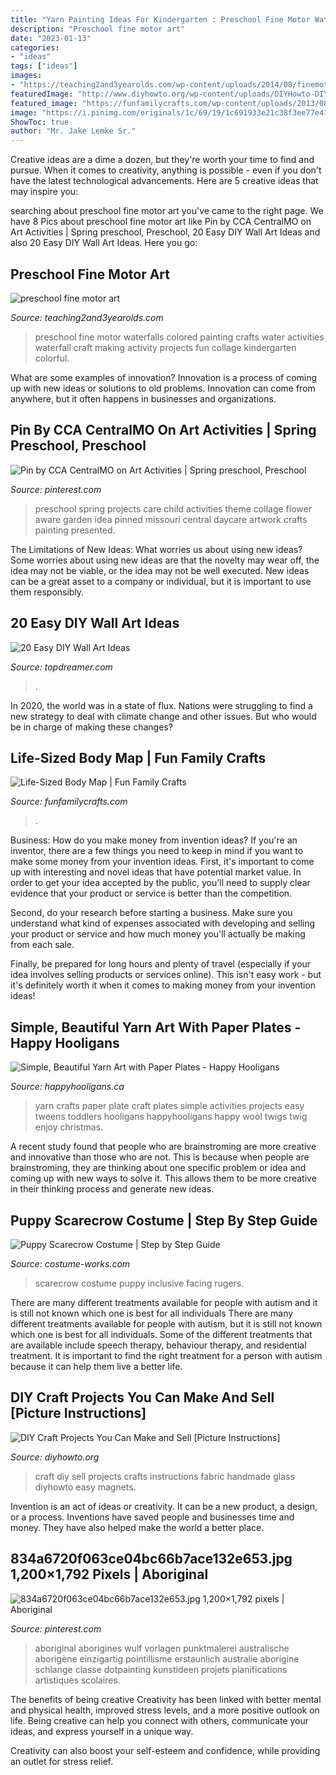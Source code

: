 ```yaml
---
title: "Yarn Painting Ideas For Kindergarten : Preschool Fine Motor Waterfalls Colored Painting Crafts Water Activities Waterfall Craft Making Activity Projects Fun Collage Kindergarten Colorful"
description: "Preschool fine motor art"
date: "2023-01-13"
categories:
- "ideas"
tags: ["ideas"]
images:
- "https://teaching2and3yearolds.com/wp-content/uploads/2014/08/finemotor-art-collage.jpg"
featuredImage: "http://www.diyhowto.org/wp-content/uploads/DIYHowto-DIY-Craft-Projects-You-Can-Make-and-Sell-02.jpg"
featured_image: "https://funfamilycrafts.com/wp-content/uploads/2013/08/IMG_2149.jpg"
image: "https://i.pinimg.com/originals/1c/69/19/1c691933e21c38f3ee77e4128a80a64d.jpg"
ShowToc: true
author: "Mr. Jake Lemke Sr."
---
```



Creative ideas are a dime a dozen, but they're worth your time to find and pursue. When it comes to creativity, anything is possible - even if you don't have the latest technological advancements. Here are 5 creative ideas that may inspire you: 

	

		
searching about preschool fine motor art you've came to the right page. We have 8 Pics about preschool fine motor art like Pin by CCA CentralMO on Art Activities | Spring preschool, Preschool, 20 Easy DIY Wall Art Ideas and also 20 Easy DIY Wall Art Ideas. Here you go:
		
    
## Preschool Fine Motor Art

<img loading=lazy src="https://teaching2and3yearolds.com/wp-content/uploads/2014/08/finemotor-art-collage.jpg" onerror="this.onerror=null;this.src='https://tse2.mm.bing.net/th?id=OIP.666smQJOUzkz-gmrEhbV2wHaHa&amp;pid=15.1';" alt="preschool fine motor art">

_Source: teaching2and3yearolds.com_

>preschool fine motor waterfalls colored painting crafts water activities waterfall craft making activity projects fun collage kindergarten colorful. 

	

What are some examples of innovation?
Innovation is a process of coming up with new ideas or solutions to old problems. Innovation can come from anywhere, but it often happens in businesses and organizations.

    
## Pin By CCA CentralMO On Art Activities | Spring Preschool, Preschool

<img loading=lazy src="https://i.pinimg.com/originals/1c/69/19/1c691933e21c38f3ee77e4128a80a64d.jpg" onerror="this.onerror=null;this.src='https://tse2.mm.bing.net/th?id=OIP.SQEAwt5_lMgm3xSjoMjo9QHaJ4&amp;pid=15.1';" alt="Pin by CCA CentralMO on Art Activities | Spring preschool, Preschool">

_Source: pinterest.com_

>preschool spring projects care child activities theme collage flower aware garden idea pinned missouri central daycare artwork crafts painting presented. 

	

The Limitations of New Ideas: What worries us about using new ideas?
Some worries about using new ideas are that the novelty may wear off, the idea may not be viable, or the idea may not be well executed. New ideas can be a great asset to a company or individual, but it is important to use them responsibly.

    
## 20 Easy DIY Wall Art Ideas

<img loading=lazy src="https://topdreamer.com/wp-content/uploads/2013/07/ArchitectureArtDesigns-3126.jpg" onerror="this.onerror=null;this.src='https://tse2.mm.bing.net/th?id=OIP.0ZHYz6eneqMFYEaLNOhb6gHaHq&amp;pid=15.1';" alt="20 Easy DIY Wall Art Ideas">

_Source: topdreamer.com_

>. 

	

In 2020, the world was in a state of flux. Nations were struggling to find a new strategy to deal with climate change and other issues. But who would be in charge of making these changes?

    
## Life-Sized Body Map | Fun Family Crafts

<img loading=lazy src="https://funfamilycrafts.com/wp-content/uploads/2013/08/IMG_2149.jpg" onerror="this.onerror=null;this.src='https://tse1.mm.bing.net/th?id=OIP.gTmHu1WGy-Ftx72yM1BPcQHaLG&amp;pid=15.1';" alt="Life-Sized Body Map | Fun Family Crafts">

_Source: funfamilycrafts.com_

>. 

	

Business: How do you make money from invention ideas?
If you're an inventor, there are a few things you need to keep in mind if you want to make some money from your invention ideas. 
First, it's important to come up with interesting and novel ideas that have potential market value. In order to get your idea accepted by the public, you'll need to supply clear evidence that your product or service is better than the competition.

Second, do your research before starting a business. Make sure you understand what kind of expenses associated with developing and selling your product or service and how much money you'll actually be making from each sale.

Finally, be prepared for long hours and plenty of travel (especially if your idea involves selling products or services online). This isn't easy work - but it's definitely worth it when it comes to making money from your invention ideas!

    
## Simple, Beautiful Yarn Art With Paper Plates - Happy Hooligans

<img loading=lazy src="https://happyhooligans.ca/wp-content/uploads/2015/10/Paper-Plate-Yarn-Art-Happy-Hooligans-.jpg" onerror="this.onerror=null;this.src='https://tse3.mm.bing.net/th?id=OIP.EEoQCtcLq4XeXOihs9j1sgAAAA&amp;pid=15.1';" alt="Simple, Beautiful Yarn Art with Paper Plates - Happy Hooligans">

_Source: happyhooligans.ca_

>yarn crafts paper plate craft plates simple activities projects easy tweens toddlers hooligans happyhooligans happy wool twigs twig enjoy christmas. 

	

A recent study found that people who are brainstroming are more creative and innovative than those who are not. This is because when people are brainstroming, they are thinking about one specific problem or idea and coming up with new ways to solve it. This allows them to be more creative in their thinking process and generate new ideas.

    
## Puppy Scarecrow Costume | Step By Step Guide

<img loading=lazy src="https://photos.costume-works.com/full/puppy_scarecrow.jpg" onerror="this.onerror=null;this.src='https://tse1.mm.bing.net/th?id=OIP.LDxrfhSBrHnzQcPiS4AxUQHaNL&amp;pid=15.1';" alt="Puppy Scarecrow Costume | Step by Step Guide">

_Source: costume-works.com_

>scarecrow costume puppy inclusive facing rugers. 

	

There are many different treatments available for people with autism and it is still not known which one is best for all individuals
There are many different treatments available for people with autism, but it is still not known which one is best for all individuals. Some of the different treatments that are available include speech therapy, behaviour therapy, and residential treatment. It is important to find the right treatment for a person with autism because it can help them live a better life.

    
## DIY Craft Projects You Can Make And Sell [Picture Instructions]

<img loading=lazy src="http://www.diyhowto.org/wp-content/uploads/DIYHowto-DIY-Craft-Projects-You-Can-Make-and-Sell-02.jpg" onerror="this.onerror=null;this.src='https://tse1.mm.bing.net/th?id=OIP.o5gcKhxcPByS8YhTX19SnQHaKZ&amp;pid=15.1';" alt="DIY Craft Projects You Can Make and Sell [Picture Instructions]">

_Source: diyhowto.org_

>craft diy sell projects crafts instructions fabric handmade glass diyhowto easy magnets. 

	

Invention is an act of ideas or creativity. It can be a new product, a design, or a process. Inventions have saved people and businesses time and money. They have also helped make the world a better place.

    
## 834a6720f063ce04bc66b7ace132e653.jpg 1,200×1,792 Pixels | Aboriginal

<img loading=lazy src="https://i.pinimg.com/736x/e5/fd/29/e5fd298b92b5f79e05e1b438560ad07e--aboriginal-dot-painting-aboriginal-art-for-kids.jpg" onerror="this.onerror=null;this.src='https://tse2.mm.bing.net/th?id=OIP.5EzZioRIb_aTBJ1j-f0t9AHaLD&amp;pid=15.1';" alt="834a6720f063ce04bc66b7ace132e653.jpg 1,200×1,792 pixels | Aboriginal">

_Source: pinterest.com_

>aboriginal aborigines wulf vorlagen punktmalerei australische aborigène einzigartig pointillisme erstaunlich australie aborigine schlange classe dotpainting kunstideen projets planifications artistiques scolaires. 

	

The benefits of being creative
Creativity has been linked with better mental and physical health, improved stress levels, and a more positive outlook on life.
Being creative can help you connect with others, communicate your ideas, and express yourself in a unique way.

Creativity can also boost your self-esteem and confidence, while providing an outlet for stress relief.


